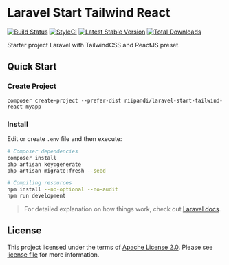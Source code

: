 # Laravel Start Tailwind React

[![Build Status](https://travis-ci.org/riipandi/laravel-start-tailwind-react.svg?branch=master)](https://travis-ci.org/riipandi/laravel-start-tailwind-react)
[![StyleCI](https://github.styleci.io/repos/229514178/shield?branch=master)](https://github.styleci.io/repos/235965192)
[![Latest Stable Version](http://img.shields.io/packagist/v/riipandi/laravel-start-tailwind-react.svg?style=flat)](https://packagist.org/packages/riipandi/laravel-start-tailwind-react)
[![Total Downloads](http://img.shields.io/packagist/dt/riipandi/laravel-start-tailwind-react.svg?style=flat)](https://packagist.org/packages/riipandi/laravel-start-tailwind-react)

Starter project Laravel with TailwindCSS and ReactJS preset.

## Quick Start

### Create Project

```
composer create-project --prefer-dist riipandi/laravel-start-tailwind-react myapp
```

### Install
Edit or create `.env` file and then execute:

```sh
# Composer dependencies
composer install
php artisan key:generate
php artisan migrate:fresh --seed

# Compiling resources
npm install --no-optional --no-audit
npm run development
```

> For detailed explanation on how things work, check out [Laravel docs](https://laravel.com/docs).

## License

This project licensed under the terms of [Apache License 2.0][choosealicense].
Please see [license file](./license.txt) for more information.

[choosealicense]:https://choosealicense.com/licenses/apache-2.0/
